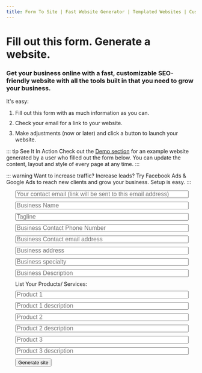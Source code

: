 ```yaml
---
title: Form To Site | Fast Website Generator | Templated Websites | Custom Websites
---
```


# Fill out this form. Generate a website.
### Get your business online with a fast, customizable SEO-friendly website with all the tools built in that you need to grow your business.

It's easy:

1. Fill out this form with as much information as you can.
2. Check your email for a link to your website.
3. Make adjustments (now or later) and click a button to launch your website.

::: tip See It In Action
Check out the [Demo section](/demo/about.html) for an example website generated by a user who filled out the form below. You can update the content, layout and style of every page at any time.
:::

::: warning Want to increase traffic? Increase leads?
Try Facebook Ads & Google Ads to reach new clients and grow your business. Setup is easy.
:::


<!--
<iframe src="https://docs.google.com/forms/d/e/1FAIpQLSeoEK4NyL1SRdwlnlr59ixEFHipg6pfRrFTwDyxpix5dKYhPA/viewform?embedded=true" width="700" height="600" frameborder="0" marginheight="0" marginwidth="0">Loading...</iframe>
-->

<form>
  <ul style="list-style:none">
    <li><input type="text" placeholder="Your contact email (link will be sent to this email address)"></li>
    <li><input type="text" placeholder="Business Name"></li>
    <li><input type="text" placeholder="Tagline"></li>
    <li><input type="text" placeholder="Business Contact Phone Number"></li>
    <li><input type="text" placeholder="Business Contact email address"></li>
    <li><input type="text" placeholder="Business address"></li>
    <li><input type="text" placeholder="Business specialty"></li>
    <li><input type="text" placeholder="Business Description"></li>
    <li>List Your Products/ Services:</li>
    <li><input type="text" placeholder="Product 1"></li>
    <li><input type="text" placeholder="Product 1 description"></li>
    <li><input type="text" placeholder="Product 2"></li>
    <li><input type="text" placeholder="Product 2 description"></li>
    <li><input type="text" placeholder="Product 3"></li>
    <li><input type="text" placeholder="Product 3 description"></li>
    <li><button type="button" onclick="alert('Generating ... Check your email for a link to your new site.')">Generate site</button></li>
  </ul>
</form>

<style>
  form input {
    font-size: 16px;
      width:48vw;
      height:20px;
  }
  li {
    margin-top:10px;
  }
</style>
<script>
  function hey() {
    alert('hi')
  }
</script>
